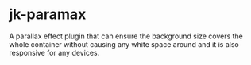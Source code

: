 # jk-paramax
A parallax effect plugin that can ensure the background size covers the whole container without causing any white space around and it is also responsive for any devices.

